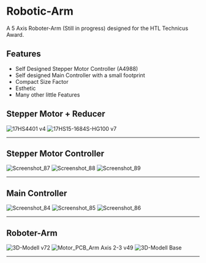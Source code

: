 # Robotic-Arm
A 5 Axis Roboter-Arm (Still in progress) designed for the HTL Technicus Award. 

## Features 
- Self Designed Stepper Motor Controller (A4988) 
- Self designed Main Controller with a small footprint
- Compact Size Factor
- Esthetic 
- Many other little Features

## Stepper Motor + Reducer
![17HS4401 v4](https://user-images.githubusercontent.com/71924682/150653919-8b7a52bc-3ce9-4164-8b6d-ce85b9841b62.png)
![17HS15-1684S-HG100 v7](https://user-images.githubusercontent.com/71924682/150653922-3cf2f257-2f4f-4d51-ae6c-f86ad0cd32d8.png)

------

## Stepper Motor Controller 

![Screenshot_87](https://user-images.githubusercontent.com/71924682/149657614-93588fce-9137-472c-8ab5-dbcc37ed5673.png)
![Screenshot_88](https://user-images.githubusercontent.com/71924682/149657616-39791c2b-6787-49b9-add6-81caddfa2a57.png)
![Screenshot_89](https://user-images.githubusercontent.com/71924682/149657618-6caefc3f-7ed7-4157-9a78-b03e740644e6.png)

------

## Main Controller
![Screenshot_84](https://user-images.githubusercontent.com/71924682/149657624-1eb0acbe-f4c5-4585-a5af-4f5c8efa5fe1.png)
![Screenshot_85](https://user-images.githubusercontent.com/71924682/149657626-f1591be5-b1aa-4c6b-9bd4-08e4d52d23d9.png)
![Screenshot_86](https://user-images.githubusercontent.com/71924682/149657629-08d64892-84f8-43e0-9938-04f28876ea78.png)


------

## Roboter-Arm
![3D-Modell v72](https://user-images.githubusercontent.com/71924682/150656999-ab2c5ad5-986b-422f-9f7f-c9955460a6c4.png)
![Motor_PCB_Arm Axis 2-3 v49](https://user-images.githubusercontent.com/71924682/149657790-5d52edd6-3830-4168-96ad-475e444d0b6f.png)
![3D-Modell Base](https://user-images.githubusercontent.com/71924682/150656997-9a376b11-d8d0-4669-a42b-64931b0b7a32.png)

------

